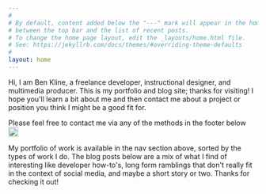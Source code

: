 ```yaml
---
#
# By default, content added below the "---" mark will appear in the home page
# between the top bar and the list of recent posts.
# To change the home page layout, edit the _layouts/home.html file.
# See: https://jekyllrb.com/docs/themes/#overriding-theme-defaults
#
layout: home
---
```


Hi, I am Ben Kline, a freelance developer, instructional designer, and multimedia producer. This is my portfolio and blog site; thanks for visiting! I hope you'll learn a bit about me and then contact me about a project or position you think I might be a good fit for.

Please feel free to contact me via any of the methods in the footer below <img class="emoji" title=":smiley:" alt=":smiley:" src="https://assets-cdn.github.com/images/icons/emoji/unicode/1f603.png" height="20" width="20" align="absmiddle">

My portfolio of work is available in the nav section above, sorted by the types of work I do. The blog posts below are a mix of what I find of interesting like developer how-to's, long form ramblings that don't really fit in the context of social media, and maybe a short story or two. Thanks for checking it out!
